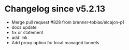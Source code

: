 # Changelog since v5.2.13
- Merge pull request #828 from brenner-tobias/elcajon-p1 
- docs update 
- fix or statement 
- add link 
- Add proxy option for local managed tunnels 

